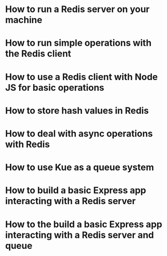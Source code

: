 # How to run a Redis server on your machine
# How to run simple operations with the Redis client
# How to use a Redis client with Node JS for basic operations
# How to store hash values in Redis
# How to deal with async operations with Redis
# How to use Kue as a queue system
# How to build a basic Express app interacting with a Redis server
# How to the build a basic Express app interacting with a Redis server and queue
